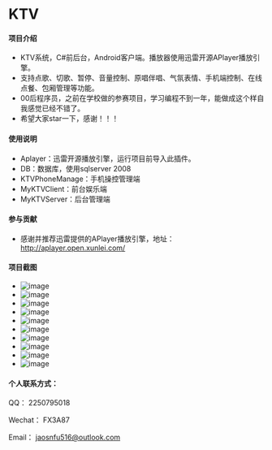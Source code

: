 # KTV

#### 项目介绍

- KTV系统，C#前后台，Android客户端。播放器使用迅雷开源APlayer播放引擎。
- 支持点歌、切歌、暂停、音量控制、原唱伴唱、气氛表情、手机端控制、在线点餐、包厢管理等功能。
- 00后程序员，之前在学校做的参赛项目，学习编程不到一年，能做成这个样自我感觉已经不错了。
- 希望大家star一下，感谢！！！

#### 使用说明

- Aplayer：迅雷开源播放引擎，运行项目前导入此插件。
- DB：数据库，使用sqlserver 2008
- KTVPhoneManage：手机操控管理端
- MyKTVClient：前台娱乐端
- MyKTVServer：后台管理端

#### 参与贡献

- 感谢并推荐迅雷提供的APlayer播放引擎，地址：http://aplayer.open.xunlei.com/

#### 项目截图
- ![image](https://user-images.githubusercontent.com/25317432/144774303-41ef4ca4-49f6-4e1c-8e4b-c5a61a91eb14.png)
- ![image](https://user-images.githubusercontent.com/25317432/144774309-b344d520-75fd-4f24-8aa3-f6d1681f137a.png)
- ![image](https://user-images.githubusercontent.com/25317432/144774313-fcda734f-0481-4278-a38e-e1bcdaf05031.png)
- ![image](https://user-images.githubusercontent.com/25317432/144774323-1f1a4120-2608-4856-85a0-90c96b502be8.png)
- ![image](https://user-images.githubusercontent.com/25317432/144774331-d847a07b-bb1a-40da-9f3d-570332703e4c.png)
- ![image](https://user-images.githubusercontent.com/25317432/144774342-213dae89-f283-4642-b527-4c4541ffacc3.png)
- ![image](https://user-images.githubusercontent.com/25317432/144774347-1bfd5d36-a2ab-43f1-847e-b1523c83b3ef.png)
- ![image](https://user-images.githubusercontent.com/25317432/144774359-f6c001ae-6521-437a-ad3e-57b3101ddd73.png)
- ![image](https://user-images.githubusercontent.com/25317432/144774371-8bc943e1-5581-422d-a588-aee49a834d40.png)
- ![image](https://user-images.githubusercontent.com/25317432/144774381-14c7d218-75e9-4e03-95a5-9b8411ca8e69.png)


#### 个人联系方式：

QQ： 2250795018

Wechat：  FX3A87

Email： jaosnfu516@outlook.com
